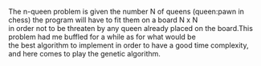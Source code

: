 The n-queen problem is given the number Ν of queens (queen:pawn in chess) the program will have to fit them on a board N x N  
in order not to be threaten by any queen already placed on the board.This problem had me buffled for a while as for what would be  
the best algorithm to implement in order to have a good time complexity, and here comes to play the genetic algorithm.
